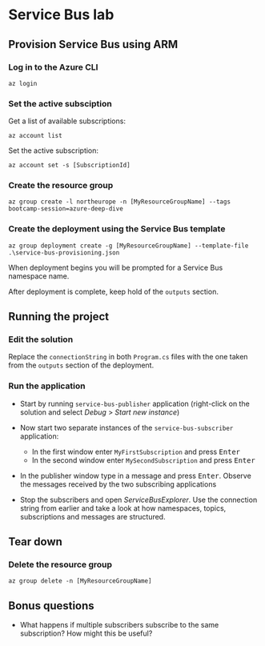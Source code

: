 # Service Bus lab

## Provision Service Bus using ARM

### Log in to the Azure CLI

`az login`

### Set the active subsciption

Get a list of available subscriptions:

`az account list`

Set the active subscription:

`az account set -s [SubscriptionId]`

### Create the resource group

`az group create -l northeurope -n [MyResourceGroupName] --tags bootcamp-session=azure-deep-dive`

### Create the deployment using the Service Bus template

`az group deployment create -g [MyResourceGroupName] --template-file .\service-bus-provisioning.json`

When deployment begins you will be prompted for a Service Bus namespace name.

After deployment is complete, keep hold of the `outputs` section.

## Running the project

### Edit the solution

Replace the `connectionString` in both `Program.cs` files with the one taken from the `outputs` section of the deployment.

### Run the application

* Start by running `service-bus-publisher` application (right-click on the solution and select _Debug_ > _Start new instance_)

* Now start two separate instances of the `service-bus-subscriber` application:
    * In the first window enter `MyFirstSubscription` and press <kbd>Enter</kbd>
    * In the second window enter `MySecondSubscription` and press <kbd>Enter</kbd>

* In the publisher window type in a message and press <kbd>Enter</kbd>. Observe the messages received by the two subscribing applications

* Stop the subscribers and open _ServiceBusExplorer_. Use the connection string from earlier and take a look at how namespaces, topics, subscriptions and messages are structured.

## Tear down

### Delete the resource group

`az group delete -n [MyResourceGroupName]`

## Bonus questions

* What happens if multiple subscribers subscribe to the same subscription? How might this be useful?